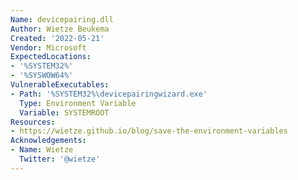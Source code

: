 ```yaml
---
Name: devicepairing.dll
Author: Wietze Beukema
Created: '2022-05-21'
Vendor: Microsoft
ExpectedLocations:
- '%SYSTEM32%'
- '%SYSWOW64%'
VulnerableExecutables:
- Path: '%SYSTEM32%\devicepairingwizard.exe'
  Type: Environment Variable
  Variable: SYSTEMROOT
Resources:
- https://wietze.github.io/blog/save-the-environment-variables
Acknowledgements:
- Name: Wietze
  Twitter: '@wietze'
---
```


